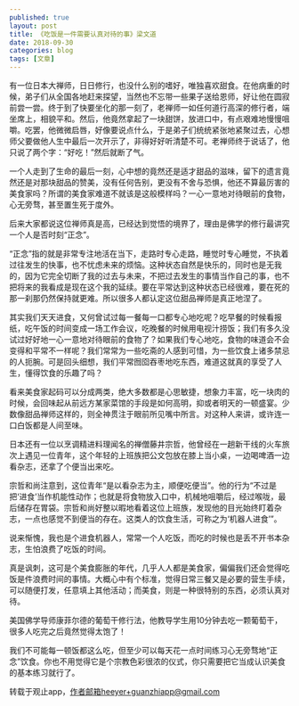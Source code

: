 ```yaml
---
published: true
layout: post
title: 《吃饭是一件需要认真对待的事》梁文道
date: 2018-09-30
categories: blog
tags: [文章]
---
```

  
有一位日本大禅师，日日修行，也没什么别的嗜好，唯独喜欢甜食。在他病重的时候，弟子们从全国各地赶来探望，当然也不忘带一些果子送给恩师，好让他在圆寂前尝一尝。终于到了快要坐化的那一刻了，老禅师一如任何道行高深的修行者，端坐席上，相貌平和。然后，他竟然拿起了一块甜饼，放进口中，有点艰难地慢慢咀嚼。吃罢，他微微启唇，好像要说点什么，于是弟子们统统紧张地紧聚过去，心想师父要做他人生中最后一次开示了，非得好好听清楚不可。老禅师终于说话了，他只说了两个字：“好吃！”然后就断了气。

一个人走到了生命的最后一刻，心中想的竟然还是适才甜品的滋味，留下的遗言竟然还是对那块甜品的赞美，没有任何告别，更没有不舍与恐惧，他还不算最厉害的美食家吗？所谓的美食家难道不就该是这般模样吗？一心一意地对待眼前的食物，心无旁骛，甚至置生死于度外。

后来大家都说这位禅师真是高，已经达到觉悟的境界了，理由是佛学的修行最讲究一个人是否时刻“正念”。

“正念”指的就是非常专注地活在当下，走路时专心走路，睡觉时专心睡觉，不执着过往发生的快事，也不忧虑未来的烦恼。这种状态自然是快乐的，同时也是无我的，因为它完全切断了我的过去与未来，不把过去发生的事情当作自己的事，也不把将来的我看成是现在这个我的延续。要在平常达到这种状态已经很难，要在死的那一刹那仍然保持就更难。所以很多人都认定这位甜品禅师是真正地涅了。

其实我们天天进食，又何曾试过每一餐每一口都专心地吃呢？吃早餐的时候看报纸，吃午饭的时间变成一场工作会议，吃晚餐的时候用电视汁捞饭；我们有多久没试过好好地一心一意地对待眼前的食物了？如果我们专心地吃，食物的味道会不会变得和平常不一样呢？我们常常为一些吃斋的人感到可惜，为一些饮食上诸多禁忌的人扼腕。可是回头细想，我们平常囫囵吞枣地吃东西，难道这就真的享受了人生，懂得饮食的乐趣了吗？

看来美食家起码可以分成两类，绝大多数都是心思敏捷，想象力丰富，吃一块肉的时候，会回味起从前远方某家菜馆的手段是如何高明，抑或者明天的一顿盛宴。少数像甜品禅师这样的，则全神贯注于眼前所见嘴中所言。对这种人来讲，或许连一口白饭都是人间至味。

日本还有一位以烹调精进料理闻名的禅僧藤井宗哲，他曾经在一趟新干线的火车旅次上遇见一位青年，这个年轻的上班族把公文包放在膝上当小桌，一边喝啤酒一边看杂志，还拿了个便当出来吃。

宗哲和尚注意到，这位青年“是以看杂志为主，顺便吃便当”。他的行为“不过是把‘进食’当作机能性动作；也就是将食物放入口中，机械地咀嚼后，经过喉咙，最后储存在胃袋。宗哲和尚好整以暇地看着这位上班族，发现他的目光始终盯着杂志，一点也感觉不到便当的存在。这类人的饮食生活，可称之为‘机器人进食’”。

说来惭愧，我也是个进食机器人，常常一个人吃饭，而吃的时候也是丢不开书本杂志，生怕浪费了吃饭的时间。

真是讽刺，这可是个美食膨胀的年代，几乎人人都是美食家，偏偏我们还会觉得吃饭是件浪费时间的事情。大概心中有个标准，觉得日常三餐又是必要的营生手续，可以随便打发，任意填上其他活动；而美食，则是一种很特别的东西，必须认真对待。

美国佛学导师康菲尔德的葡萄干修行法，他教导学生用10分钟去吃一颗葡萄干，很多人吃完之后竟然觉得太饱了！

我们不可能每一顿饭都这么吃，但至少可以每天花一点时间练习心无旁骛地“正念”饮食。你也不用觉得它是个宗教色彩很浓的仪式，你只需要把它当成认识美食的基本练习就行了。

转载于观止app，作者邮箱heeyer+guanzhiapp@gmail.com

